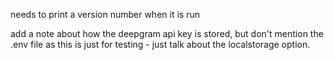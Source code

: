needs to print a version number when it is run

add a note about how the deepgram api key is stored, but don't mention the .env
file as this is just for testing - just talk about the localstorage option.
